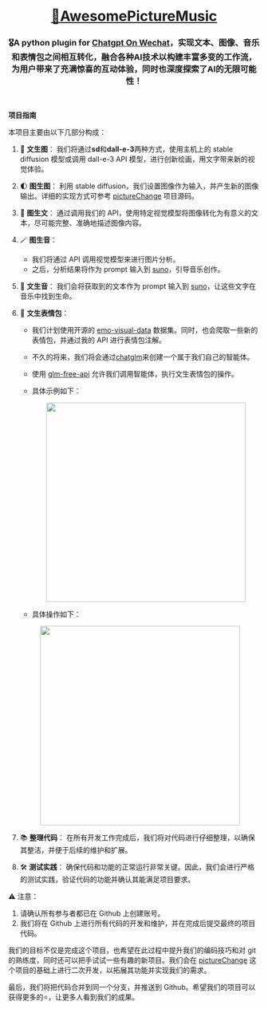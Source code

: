 <div align="center">

# [🤩AwesomePictureMusic](https://github.com/Yanyutin753/AwesomePictureMusic)
### 🎖️A python plugin for [Chatgpt On Wechat](https://github.com/zhayujie/chatgpt-on-wechat)，实现文本、图像、音乐和表情包之间相互转化，融合各种AI技术以构建丰富多变的工作流，为用户带来了充满惊喜的互动体验，同时也深度探索了AI的无限可能性！

<br>
</div>

**项目指南**

本项目主要由以下几部分构成：

1. 💠 **文生图**： 我们将通过**sd**和**dall-e-3**两种方式，使用主机上的 stable diffusion 模型或调用 dall-e-3 API 模型，进行创新绘画，用文字带来新的视觉体验。

2. 🌓 **图生图**： 利用 stable diffusion，我们设置图像作为输入，并产生新的图像输出。详细的实现方式可参考 [pictureChange](https://github.com/Yanyutin753/pictureChange) 项目源码。

3. 💅 **图生文**： 通过调用我们的 API，使用特定视觉模型将图像转化为有意义的文本，尽可能完整、准确地描述图像内容。

4. 🪄 **图生音**：
   - 我们将通过 API 调用视觉模型来进行图片分析。
   - 之后，分析结果将作为 prompt 输入到 [suno](https://suno.ai/)，引导音乐创作。

5. 🧩 **文生音**： 我们会将获取到的文本作为 prompt 输入到 [suno](https://suno.ai/)，让这些文字在音乐中找到生命。

6. 📱 **文生表情包**： 
   - 我们计划使用开源的 [emo-visual-data](https://github.com/LLM-Red-Team/emo-visual-data) 数据集。同时，也会爬取一些新的表情包，并通过我的 API 进行表情包注解。
   - 不久的将来，我们将会通过[chatglm](https://chatglm.cn/)来创建一个属于我们自己的智能体。
   - 使用 [glm-free-api](https://github.com/LLM-Red-Team/glm-free-api) 允许我们调用智能体，执行文生表情包的操作。
   - 具体示例如下：
     <div align="center">
     <img src="https://github.com/Yanyutin753/clivia.github.io/assets/132346501/ab7d38a5-b286-4c30-a74d-1e03802e0f84" width="400" height="400">
     </div>

    - 具体操作如下：
     <div align="center">
     <img src="https://github.com/Yanyutin753/clivia.github.io/assets/132346501/470f99cf-d417-44cf-95a1-f3132a0e9e98" width="400" height="400">
     </div>

7. 📚 **整理代码**： 在所有开发工作完成后，我们将对代码进行仔细整理，以确保其整洁，并便于后续的维护和扩展。

8. 🛠️ **测试实践**： 确保代码和功能的正常运行非常关键。因此，我们会进行严格的测试实践，验证代码的功能并确认其能满足项目要求。

⚠️ 注意：
1. 请确认所有参与者都已在 Github 上创建账号。
2. 我们将在 Github 上进行所有代码的开发和维护，并在完成后提交最终的项目代码。

我们的目标不仅是完成这个项目，也希望在此过程中提升我们的编码技巧和对 git 的熟练度，同时还可以把手试试一些有趣的新项目。我们会在 [pictureChange](https://github.com/Yanyutin753/pictureChange) 这个项目的基础上进行二次开发，以拓展其功能并实现我们的需求。

最后，我们将把代码合并到同一个分支，并推送到 Github。希望我们的项目可以获得更多的⭐️，让更多人看到我们的成果。
